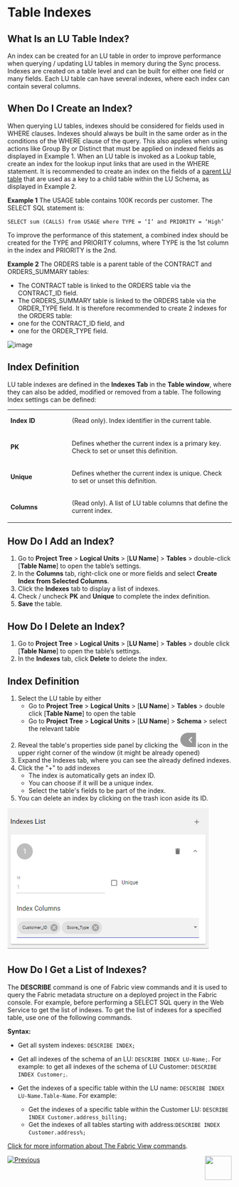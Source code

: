 # Table Indexes

## What Is an LU Table Index?  
An index can be created for an LU table in order to improve performance when querying / updating LU tables in memory during the Sync process. Indexes are created on a table level and can be built for either one field or many fields. Each LU table can have several indexes, where each index can contain several columns.

## When Do I Create an Index?
When querying LU tables, indexes should be considered for fields used in WHERE clauses.
Indexes should always be built in the same order as in the conditions of the WHERE clause of the query. This also applies when using actions like Group By or Distinct that must be applied on indexed fields as displayed in Example 1.
When an LU table is invoked as a Lookup table, create an index for the lookup input links that are used in the WHERE statement.
It is recommended to create an index on the fields of a [parent LU table](/articles/03_logical_units/12_LU_hierarchy_and_linking_table_population.md) that are used as a key to a child table within the LU Schema, as displayed in Example 2.

**Example 1**
The USAGE table contains 100K records per customer. The SELECT SQL statement is:

<pre><code>SELECT sum (CALLS) from USAGE where TYPE = ‘I’ and PRIORITY = ‘High’
</code></pre>


To improve the performance of this statement, a combined index should be created for the TYPE and PRIORITY columns, where TYPE is the 1st column in the index and PRIORITY is the 2nd.

**Example 2**
The ORDERS table is a parent table of the CONTRACT and ORDERS_SUMMARY tables: 
*	The CONTRACT table is linked to the ORDERS table via the CONTRACT_ID field.
*	The ORDERS_SUMMARY table is linked to the ORDERS table via the ORDER_TYPE field. 
It is therefore recommended to create 2 indexes for the ORDERS table:
*	one for the CONTRACT_ID field, and
*	one for the ORDER_TYPE field.

<studio>

![image](images/06_03_table_indexes1.png)



## Index Definition 
LU table indexes are defined in the **Indexes Tab** in the **Table window**, where they can also be added, modified or removed from a table. The following Index settings can be defined:  

<table>
<tbody>
<tr>
<td width="200pxl">
<p><strong>Index ID</strong></p>
</td>
<td width="700pxl">
<p>(Read only). Index identifier in the current table. &nbsp;</p>
</td>
</tr>
<tr>
<td width="122">
<p><strong>PK</strong></p>
</td>
<td width="464">
<p>Defines whether the current index is a primary key. Check to set or unset this definition.</p>
</td>
</tr>
<tr>
<td width="122">
<p><strong>Unique</strong></p>
</td>
<td width="464">
<p>Defines whether the current index is unique. Check to set or unset this definition.</p>
</td>
</tr>
<tr>
<td width="122">
<p><strong>Columns</strong></p>
</td>
<td width="464">
<p>(Read only). A list of LU table columns that define the current index. &nbsp;</p>
</td>
</tr>
</tbody>
</table>

## How Do I Add an Index? 
1.	Go to **Project Tree** > **Logical Units** > [**LU Name**] > **Tables** > double-click [**Table Name**] to open the table’s settings. 
2.	In the **Columns** tab, right-click one or more fields and select **Create Index from Selected Columns**. 
3.	Click the **Indexes** tab to display a list of indexes. 
4.	Check / uncheck **PK** and **Unique** to complete the index definition.
5.	**Save** the table. 

## How Do I Delete an Index?  
1.	Go to **Project Tree** > **Logical Units** > [**LU Name**] > **Tables** > double click [**Table Name**] to open the table’s settings. 
2.	In the **Indexes** tab, click **Delete** to delete the index.



</studio>

<web>

## Index Definition 

1. Select the LU table by either 
   - Go to **Project Tree** > **Logical Units** > [**LU Name**] > **Tables** > double click [**Table Name**] to open the table
   - Go to **Project Tree** > **Logical Units** > [**LU Name**] > **Schema** > select the relevant table 
2. Reveal the table's properties side panel by clicking the ![img](../03_logical_units/images/web/show_properties1.png) icon in the upper right corner of the window (it might be already opened)
3. Expand the Indexes tab, where you can see the already defined indexes.
4. Click the "+" to add indexes 
   - The index is automatically gets an index ID.
   - You can choose if it will be a unique index.
   - Select the table's fields to be part of the index.
5. You can delete an index by clicking on the trash icon aside its ID.

![](images/indexes.png)

</web>

## How Do I Get a List of Indexes? 

The **DESCRIBE** command is one of Fabric view commands and it is used to query the Fabric metadata structure on a deployed project in the Fabric console. For example, before performing a SELECT SQL query in the Web Service to get the list of indexes.
To get the list of indexes for a specified table, use one of the following commands.

**Syntax:**

- Get all system indexes: `DESCRIBE INDEX;` 

- Get all indexes of the schema of an LU: `DESCRIBE INDEX LU-Name;`. For example: to get all indexes of the schema of LU Customer: `DESCRIBE INDEX Customer;`.

- Get the indexes of a specific table within the LU name: `DESCRIBE INDEX LU-Name.Table-Name`. For example:

  - Get the indexes of a specific table within the Customer LU: `DESCRIBE INDEX Customer.address_billing; `
  -  Get the indexes of all tables starting with address:`DESCRIBE INDEX Customer.address%;`

  

[Click for more information about The Fabric View commands](/articles/02_fabric_architecture/04_fabric_commands.md#fabric-view).



[![Previous](/articles/images/Previous.png)](/articles/06_LU_tables/02_create_an_LU_table.md)[<img align="right" width="60" height="54" src="/articles/images/Next.png">](/articles/06_LU_tables/04_table_properties.md)
